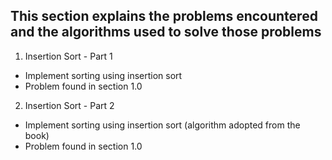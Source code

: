 ## This section explains the problems encountered and the algorithms used to solve those problems

1. Insertion Sort - Part 1
- Implement sorting using insertion sort
- Problem found in section 1.0

2. Insertion Sort - Part 2
- Implement sorting using insertion sort (algorithm adopted from the book)
- Problem found in section 1.0
